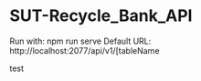 # SUT-Recycle_Bank_API

Run with: npm run serve
Default URL: http://localhost:2077/api/v1/[tableName


test
